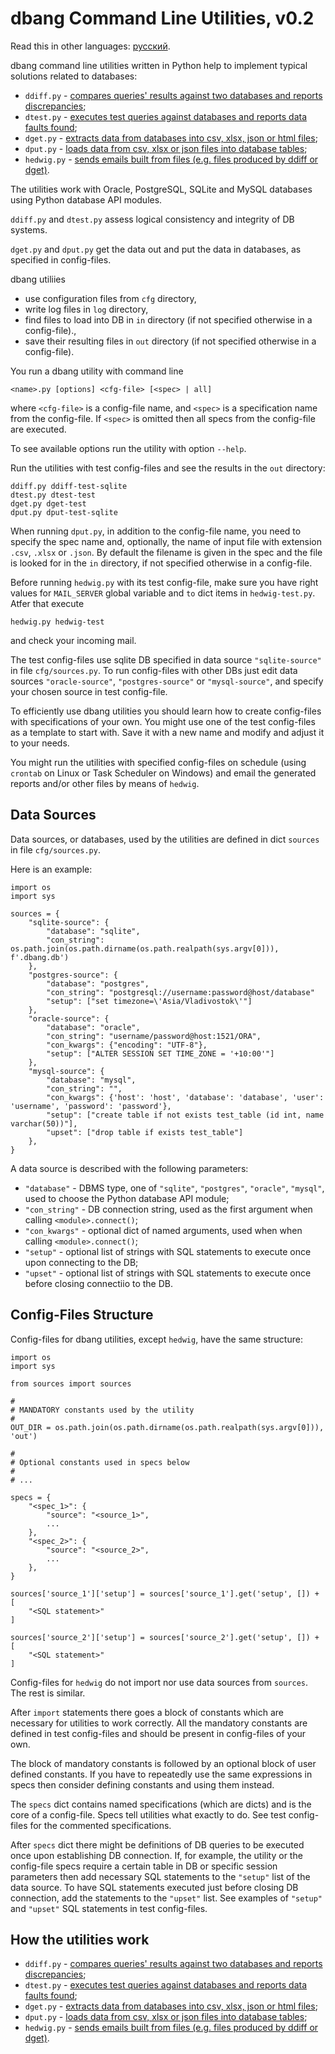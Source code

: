 # dbang Command Line Utilities, v0.2

Read this in other languages: [русский](README.ru.md).

dbang command line utilities written in Python help to implement typical solutions related to databases:

* `ddiff.py` - [compares queries' results against two databases and reports discrepancies](doc/ddiff.md);
* `dtest.py` - [executes test queries against databases and reports data faults found](doc/dtest.md);
* `dget.py` - [extracts data from databases into csv, xlsx, json or html files](doc/dget.md);
* `dput.py` - [loads data from csv, xlsx or json files into database tables](doc/dput.md);
* `hedwig.py` - [sends emails built from files (e.g. files produced by ddiff or dget)](doc/hedwig.md).

The utilities work with Oracle, PostgreSQL, SQLite and MySQL databases using Python database API modules.

`ddiff.py` and `dtest.py` assess logical consistency and integrity of DB systems.

`dget.py` and `dput.py` get the data out and put the data in databases, as specified in config-files.

dbang utiliies
* use configuration files from `cfg` directory,
* write log files in `log` directory,
* find files to load into DB in `in` directory (if not specified otherwise in a config-file).,
* save their resulting files in `out` directory (if not specified otherwise in a config-file).

You run a dbang utility with command line

```
<name>.py [options] <cfg-file> [<spec> | all]
```

where `<cfg-file>` is a config-file name, and `<spec>` is a specification name from the config-file. If `<spec>` is omitted then all specs from the config-file are executed.

To see available options run the utility with option `--help`.

Run the utilities with test config-files and see the results in the `out` directory:

```
ddiff.py ddiff-test-sqlite
dtest.py dtest-test
dget.py dget-test
dput.py dput-test-sqlite
```

When running `dput.py`, in addition to the config-file name, you need to specify the spec name and, optionally, the name of input file with extension `.csv`, `.xlsx` or `.json`. By default the filename is given in the spec and the file is looked for in the `in` directory, if not specified otherwise in a config-file.

Before running `hedwig.py` with its test config-file, make sure you have right values for `MAIL_SERVER` global variable and `to` dict items in `hedwig-test.py`. Atfer that execute

```
hedwig.py hedwig-test
```

and check your incoming mail.

The test config-files use sqlite DB specified in data source `"sqlite-source"` in file `cfg/sources.py`. To run config-files with other DBs just edit data sources `"oracle-source"`, `"postgres-source"` or `"mysql-source"`, and specify your chosen source in test config-file.

To efficiently use dbang utilities you should learn how to create config-files with specifications of your own. You might use one of the test config-files as a template to start with. Save it with a new name and modify and adjust it to your needs.

You might run the utilities with specified config-files on schedule (using `crontab` on Linux or Task Scheduler on Windows) and email the generated reports and/or other files by means of `hedwig`.


## Data Sources

Data sources, or databases, used by the utilities are defined in dict `sources` in file `cfg/sources.py`.

Here is an example:

```
import os
import sys

sources = {
    "sqlite-source": {
        "database": "sqlite",
        "con_string": os.path.join(os.path.dirname(os.path.realpath(sys.argv[0])), f'.dbang.db')
    },
    "postgres-source": {
        "database": "postgres",
        "con_string": "postgresql://username:password@host/database"
        "setup": ["set timezone=\'Asia/Vladivostok\'"]
    },
    "oracle-source": {
        "database": "oracle",
        "con_string": "username/password@host:1521/ORA",
        "con_kwargs": {"encoding": "UTF-8"},
        "setup": ["ALTER SESSION SET TIME_ZONE = '+10:00'"]
    },
    "mysql-source": {
        "database": "mysql",
        "con_string": "",
        "con_kwargs": {'host': 'host', 'database': 'database', 'user': 'username', 'password': 'password'},
        "setup": ["create table if not exists test_table (id int, name varchar(50))"],
        "upset": ["drop table if exists test_table"]
    },
}
```

A data source is described with the following parameters:

* `"database"` - DBMS type, one of `"sqlite"`, `"postgres"`, `"oracle"`, `"mysql"`, used to choose the Python database API module;
* `"con_string"` - DB connection string, used as the first argument when calling `<module>.connect()`;
* `"con_kwargs"` - optional dict of named arguments, used when when calling `<module>.connect()`;
* `"setup"` - optional list of strings with SQL statements to execute once upon connecting to the DB;
* `"upset"` - optional list of strings with SQL statements to execute once before closing connectiio to the DB.


## Config-Files Structure

Config-files for dbang utilities, except `hedwig`, have the same structure:

```
import os
import sys

from sources import sources

#
# MANDATORY constants used by the utility
#
OUT_DIR = os.path.join(os.path.dirname(os.path.realpath(sys.argv[0])), 'out')

#
# Optional constants used in specs below
#
# ...

specs = {
    "<spec_1>": {
        "source": "<source_1>",
        ...
    },
    "<spec_2>": {
        "source": "<source_2>",
        ...
    },
}

sources['source_1']['setup'] = sources['source_1'].get('setup', []) + [
    "<SQL statement>"
]

sources['source_2']['setup'] = sources['source_2'].get('setup', []) + [
    "<SQL statement>"
]
```

Config-files for `hedwig` do not import nor use data sources from `sources`. The rest is similar.

After `import` statements there goes a block of constants which are necessary for utilities to work correctly. All the mandatory constants are defined in test config-files and should be present in config-files of your own.

The block of mandatory constants is followed by an optional block of user defined constants. If you have to repeatedly use the same expressions in specs then consider defining constаnts and using them instead.

The `specs` dict contains named specifications (which are dicts) and is the core of a config-file. Specs tell utilities what exactly to do. See test config-files for the commented specifications.

After `specs` dict there might be definitions of DB queries to be executed once upon establishing DB connection. If, for example, the utility or the config-file specs require a certain table in DB or specific session parameters then add necessary SQL statements to the `"setup"` list of the data source. To have SQL statements executed just before closing DB connection, add the statements to the `"upset"` list. See examples of `"setup"` and `"upset"` SQL statements in test config-files.


## How the utilities work

* `ddiff.py` - [compares queries' results against two databases and reports discrepancies](doc/ddiff.md);
* `dtest.py` - [executes test queries against databases and reports data faults found](doc/dtest.md);
* `dget.py` - [extracts data from databases into csv, xlsx, json or html files](doc/dget.md);
* `dput.py` - [loads data from csv, xlsx or json files into database tables](doc/dput.md);
* `hedwig.py` - [sends emails built from files (e.g. files produced by ddiff or dget)](doc/hedwig.md).
